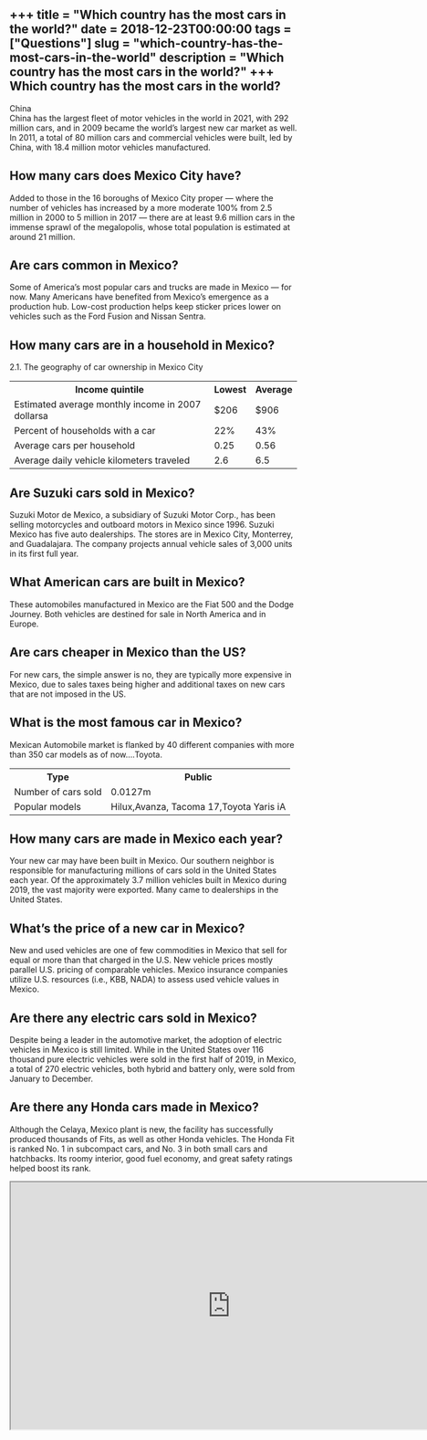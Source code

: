 +++
title = "Which country has the most cars in the world?"
date = 2018-12-23T00:00:00
tags = ["Questions"]
slug = "which-country-has-the-most-cars-in-the-world"
description = "Which country has the most cars in the world?"
+++
Which country has the most cars in the world?
---------------------------------------------

China  
China has the largest fleet of motor vehicles in the world in 2021, with 292 million cars, and in 2009 became the world’s largest new car market as well. In 2011, a total of 80 million cars and commercial vehicles were built, led by China, with 18.4 million motor vehicles manufactured.

How many cars does Mexico City have?
------------------------------------

Added to those in the 16 boroughs of Mexico City proper — where the number of vehicles has increased by a more moderate 100% from 2.5 million in 2000 to 5 million in 2017 — there are at least 9.6 million cars in the immense sprawl of the megalopolis, whose total population is estimated at around 21 million.

Are cars common in Mexico?
--------------------------

Some of America’s most popular cars and trucks are made in Mexico — for now. Many Americans have benefited from Mexico’s emergence as a production hub. Low-cost production helps keep sticker prices lower on vehicles such as the Ford Fusion and Nissan Sentra.

How many cars are in a household in Mexico?
-------------------------------------------

2.1. The geography of car ownership in Mexico City

<table><tr><th>Income quintile</th><th>Lowest</th><th>Average</th></tr><tr><td>Estimated average monthly income in 2007 dollarsa</td><td>$206</td><td>$906</td></tr><tr><td>Percent of households with a car</td><td>22%</td><td>43%</td></tr><tr><td>Average cars per household</td><td>0.25</td><td>0.56</td></tr><tr><td>Average daily vehicle kilometers traveled</td><td>2.6</td><td>6.5</td></tr></table>

Are Suzuki cars sold in Mexico?
-------------------------------

Suzuki Motor de Mexico, a subsidiary of Suzuki Motor Corp., has been selling motorcycles and outboard motors in Mexico since 1996. Suzuki Mexico has five auto dealerships. The stores are in Mexico City, Monterrey, and Guadalajara. The company projects annual vehicle sales of 3,000 units in its first full year.

What American cars are built in Mexico?
---------------------------------------

These automobiles manufactured in Mexico are the Fiat 500 and the Dodge Journey. Both vehicles are destined for sale in North America and in Europe.

Are cars cheaper in Mexico than the US?
---------------------------------------

For new cars, the simple answer is no, they are typically more expensive in Mexico, due to sales taxes being higher and additional taxes on new cars that are not imposed in the US.

What is the most famous car in Mexico?
--------------------------------------

Mexican Automobile market is flanked by 40 different companies with more than 350 car models as of now….Toyota.

<table><tr><th>Type</th><th>Public</th></tr><tr><td>Number of cars sold</td><td>0.0127m</td></tr><tr><td>Popular models</td><td>Hilux,Avanza, Tacoma 17,Toyota Yaris iA</td></tr></table>

How many cars are made in Mexico each year?
-------------------------------------------

Your new car may have been built in Mexico. Our southern neighbor is responsible for manufacturing millions of cars sold in the United States each year. Of the approximately 3.7 million vehicles built in Mexico during 2019, the vast majority were exported. Many came to dealerships in the United States.

What’s the price of a new car in Mexico?
----------------------------------------

New and used vehicles are one of few commodities in Mexico that sell for equal or more than that charged in the U.S. New vehicle prices mostly parallel U.S. pricing of comparable vehicles. Mexico insurance companies utilize U.S. resources (i.e., KBB, NADA) to assess used vehicle values in Mexico.

Are there any electric cars sold in Mexico?
-------------------------------------------

Despite being a leader in the automotive market, the adoption of electric vehicles in Mexico is still limited. While in the United States over 116 thousand pure electric vehicles were sold in the first half of 2019, in Mexico, a total of 270 electric vehicles, both hybrid and battery only, were sold from January to December.

Are there any Honda cars made in Mexico?
----------------------------------------

Although the Celaya, Mexico plant is new, the facility has successfully produced thousands of Fits, as well as other Honda vehicles. The Honda Fit is ranked No. 1 in subcompact cars, and No. 3 in both small cars and hatchbacks. Its roomy interior, good fuel economy, and great safety ratings helped boost its rank.

<iframe allow="accelerometer; autoplay; clipboard-write; encrypted-media; gyroscope; picture-in-picture" allowfullscreen="" class="__youtube_prefs__  epyt-is-override  no-lazyload" data-no-lazy="1" data-origheight="433" data-origwidth="770" data-skipgform_ajax_framebjll="" height="433" id="_ytid_44004" loading="lazy" src="https://www.youtube.com/embed/6HyIEYZOPMs?enablejsapi=1&autoplay=0&cc_load_policy=0&cc_lang_pref=&iv_load_policy=1&loop=0&modestbranding=0&rel=1&fs=1&playsinline=0&autohide=2&theme=dark&color=red&controls=1&" title="YouTube player" width="770"></iframe>